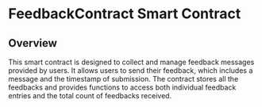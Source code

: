 # FeedbackContract Smart Contract


## Overview

This smart contract is designed to collect and manage feedback messages provided by users. It allows users to send their feedback, which includes a message and the timestamp of submission. The contract stores all the feedbacks and provides functions to access both individual feedback entries and the total count of feedbacks received.
